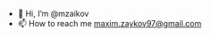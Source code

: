 - 👋 Hi, I’m @mzaikov
- 📫 How to reach me maxim.zaykov97@gmail.com

<!---
mpower17/mpower17 is a ✨ special ✨ repository because its `README.md` (this file) appears on your GitHub profile.
You can click the Preview link to take a look at your changes.
--->
